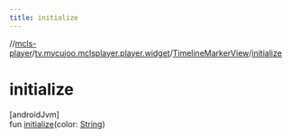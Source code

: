 ```yaml
---
title: initialize
---
```

//[mcls-player](../../../index.html)/[tv.mycujoo.mclsplayer.player.widget](../index.html)/[TimelineMarkerView](index.html)/[initialize](initialize.html)



# initialize



[androidJvm]\
fun [initialize](initialize.html)(color: [String](https://kotlinlang.org/api/latest/jvm/stdlib/kotlin/-string/index.html))




